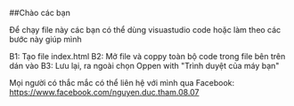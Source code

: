 ##Chào các bạn

Để chạy file này các bạn có thể dùng visuastudio code hoặc làm theo các bước này giúp mình

B1: Tạo file index.html
B2: Mở file và coppy toàn bộ code trong file bên trên dán vào
B3: Lưu lại, ra ngoài chọn Oppen with "Trình duyệt của máy bạn"


Mọi người có thắc mắc có thể liên hệ với mình qua Facebook: https://www.facebook.com/nguyen.duc.tham.08.07
